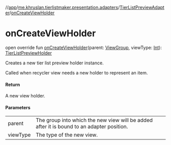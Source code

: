 //[app](../../../index.md)/[me.khruslan.tierlistmaker.presentation.adapters](../index.md)/[TierListPreviewAdapter](index.md)/[onCreateViewHolder](on-create-view-holder.md)

# onCreateViewHolder

open override fun [onCreateViewHolder](on-create-view-holder.md)(parent: [ViewGroup](https://developer.android.com/reference/kotlin/android/view/ViewGroup.html), viewType: [Int](https://kotlinlang.org/api/latest/jvm/stdlib/kotlin/-int/index.html)): [TierListPreviewHolder](../../me.khruslan.tierlistmaker.presentation.holders/-tier-list-preview-holder/index.md)

Creates a new tier list preview holder instance.

Called when recycler view needs a new holder to represent an item.

#### Return

A new view holder.

#### Parameters

| | |
|---|---|
| parent | The group into which the new view will be added after it is bound to an adapter position. |
| viewType | The type of the new view. |
